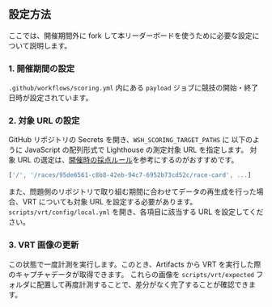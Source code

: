 ## 設定方法

ここでは、開催期間外に fork して本リーダーボードを使うために必要な設定について説明します。

### 1. 開催期間の設定

`.github/workflows/scoring.yml` 内にある `payload` ジョブに競技の開始・終了日時が設定されています。

### 2. 対象 URL の設定

GitHub リポジトリの Secrets を開き、`WSH_SCORING_TARGET_PATHS` に 以下のように JavaScript の配列形式で Lighthouse の測定対象 URL を指定します。
対象 URL の選定は、[開催時の採点ルール](https://github.com/CyberAgentHack/web-speed-hackathon-2022#%E6%8E%A1%E7%82%B9)を参考にするのがおすすめです。

```javascript
['/', '/races/95de6561-c8b8-42eb-94c7-6952b73cd52c/race-card', ...]
```

また、問題側のリポジトリで取り組む期間に合わせてデータの再生成を行った場合、VRT についても対象 URL を設定する必要があります。
`scripts/vrt/config/local.yml` を開き、各項目に該当する URL を設定してください。

### 3. VRT 画像の更新

この状態で一度計測を実行します。このとき、Artifacts から VRT を実行した際のキャプチャデータが取得できます。
これらの画像を `scripts/vrt/expected` フォルダに配置して再度計測することで、差分がなく完了することが確認できます。
